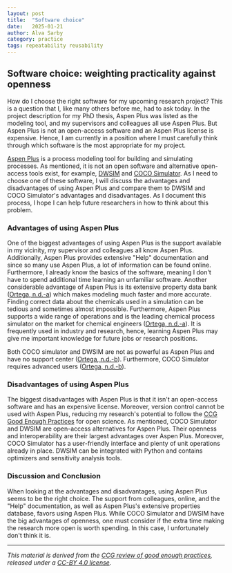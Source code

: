 ```yaml
---
layout: post
title:  "Software choice"
date:   2025-01-21
author: Alva Sarby
category: practice
tags: repeatability reusability 
---
```

## Software choice: weighting practicality against openness
How do I choose the right software for my upcoming research project? This is a question that I, like many others before me, had to ask today. In the project description for my PhD thesis, Aspen Plus was listed as the modeling tool, and my supervisors and colleagues all use Aspen Plus. But Aspen Plus is not an open-access software and an Aspen Plus license is expensive. Hence, I am currently in a position where I must carefully think through which software is the most appropriate for my project.

[Aspen Plus][4] is a process modeling tool for building and simulating processes. As mentioned, it is not an open software and alternative open-access tools exist, for example, [DWSIM][5] and [COCO Simulator][6]. As I need to choose one of these software, I will discuss the advantages and disadvantages of using Aspen Plus and compare them to DWSIM and COCO Simulator's advantages and disadvantages. As I document this process, I hope I can help future researchers in how to think about this problem.   

### Advantages of using Aspen Plus
One of the biggest advantages of using Aspen Plus is the support available in my vicinity, my supervisor and colleagues all know Aspen Plus. Additionally, Aspen Plus provides extensive "Help" documentation and since so many use Aspen Plus, a lot of information can be found online. Furthermore, I already know the basics of the software, meaning I don't have to spend additional time learning an unfamiliar software. Another considerable advantage of Aspen Plus is its extensive property data bank ([Ortega, n.d.-a][8]) which makes modeling much faster and more accurate. Finding correct data about the chemicals used in a simulation can be tedious and sometimes almost impossible. Furthermore, Aspen Plus supports a wide range of operations and is the leading chemical process simulator on the market for chemical engineers ([Ortega, n.d.-a][8]). It is frequently used in industry and research, hence, learning Aspen Plus may give me important knowledge for future jobs or research positions.   

Both COCO simulator and DWSIM are not as powerful as Aspen Plus and have no support center ([Ortega, n.d.-b][7]). Furthermore, COCO Simulator requires advanced users ([Ortega, n.d.-b][7]). 

### Disadvantages of using Aspen Plus
The biggest disadvantages with Aspen Plus is that it isn't an open-access software and has an expensive license. Moreover, version control cannot be used with Aspen Plus, reducing my research's potential to follow the [CCG Good Enough Practices][9] for open science. As mentioned, COCO Simulator and DWSIM are open-access alternatives for Aspen Plus. Their openness and interoperability are their largest advantages over Aspen Plus. Moreover, COCO Simulator has a user-friendly interface and plenty of unit operations already in place. DWSIM can be integrated with Python and contains optimizers and sensitivity analysis tools. 

### Discussion and Conclusion
When looking at the advantages and disadvantages, using Aspen Plus seems to be the right choice. The support from colleagues, online, and the "Help" documentation, as well as Aspen Plus's extensive properties database, favors using Aspen Plus. While COCO Simulator and DWSIM have the big advantages of openness, one must consider if the extra time making the research more open is worth spending. In this case, I unfortunately don't think it is.


------------
*This material is derived from the [CCG review of good enough practices][2], released under a [CC-BY 4.0 license][3].*

[2]: https://doi.org/10.5281/zenodo.5911546 "Usher, William, Beltramo, Agnese, Gardumi, Francesco, Martin, Viktoria, & Petrarulo, Luca. (2022). CCG Platform - Body of Knowledge: Review of Good Practice (1.3). Zenodo. https://doi.org/10.5281/zenodo.5911546"
[3]: https://creativecommons.org/licenses/by/4.0/legalcode
[4]: https://www.aspentech.com/en/products/engineering/aspen-plus 
[5]: https://dwsim.org/ 
[6]: https://www.cocosimulator.org/ 
[7]: <https://chemicalengineeringguy.com/the-blog/process-simulation/free-alternatives-to-aspen-plus-hysys/>  "Ortega, E. (n.d.-b). Free alternatives to Aspen Plus & HYSYS? ChemEngGuy. Retrieved February 7, 2025, from https://chemicalengineeringguy.com/the-blog/process-simulation/free-alternatives-to-aspen-plus-hysys/ " 
[8]:<https://chemicalengineeringguy.com/the-blog/process-simulation/what-is-aspen-plus/> "Ortega, E. (n.d.-a). What is Aspen Plus? ChemEngGuy. Retrieved February 7, 2025, from https://chemicalengineeringguy.com/the-blog/process-simulation/what-is-aspen-plus/"
[9]: https://climatecompatiblegrowth.github.io/guidelines/ 

